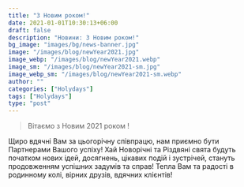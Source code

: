 ```yaml
---
title: "З Новим роком!"
date: 2021-01-01T10:30:13+06:00
draft: false
description: "Новини: З Новим роком!"
bg_image: "images/bg/news-banner.jpg"
image: "/images/blog/newYear2021.jpg"
image_webp: "/images/blog/newYear2021.webp"
image_sm: "/images/blog/newYear2021-sm.jpg"
image_webp_sm: "/images/blog/newYear2021-sm.webp"
author: ""
categories: ["Holydays"]
tags: ["Holydays"]
type: "post"
---
```


> Вітаємо з Новим 2021 роком !

Щиро вдячні Вам за цьогорічну співпрацю, нам приємно бути Партнерами Вашого успіху! Хай Новорічні та Різдвяні свята будуть початком нових ідей, досягнень, цікавих подій і зустрічей, стануть продовженням успішних задумів та справ! Тепла Вам та радості в родинному колі, вірних друзів, вдячних клієнтів!